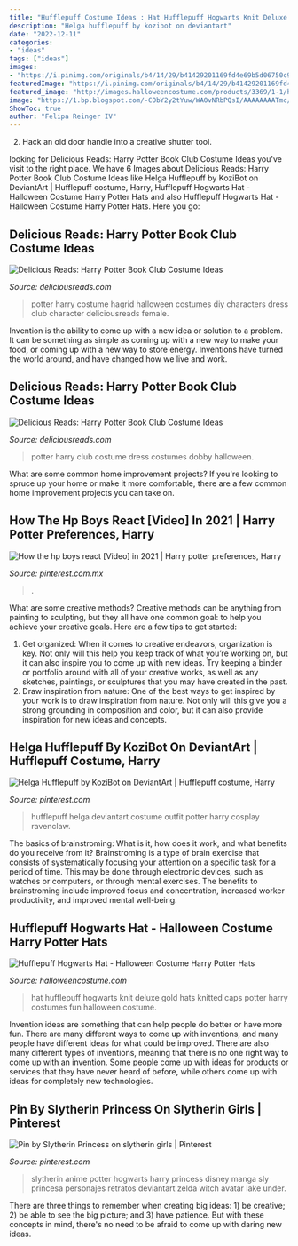 ```yaml
---
title: "Hufflepuff Costume Ideas : Hat Hufflepuff Hogwarts Knit Deluxe Gold Hats Knitted Caps Potter Harry Costumes Fun Halloween Costume"
description: "Helga hufflepuff by kozibot on deviantart"
date: "2022-12-11"
categories:
- "ideas"
tags: ["ideas"]
images:
- "https://i.pinimg.com/originals/b4/14/29/b41429201169fd4e69b5d06750c92b15.jpg"
featuredImage: "https://i.pinimg.com/originals/b4/14/29/b41429201169fd4e69b5d06750c92b15.jpg"
featured_image: "http://images.halloweencostume.com/products/3369/1-1/hufflepuff-hogwarts-hat.jpg"
image: "https://1.bp.blogspot.com/-CObY2y2tYuw/WA0vNRbPQsI/AAAAAAAATmc/Xo9nLa_YG2MHcL92E7oSWZ6BStwFzffBgCLcB/s1600/Hagrid.jpg"
ShowToc: true
author: "Felipa Reinger IV"
---
```



2. Hack an old door handle into a creative shutter tool.

	

		
looking for Delicious Reads: Harry Potter Book Club Costume Ideas you've visit to the right place. We have 6 Images about Delicious Reads: Harry Potter Book Club Costume Ideas like Helga Hufflepuff by KoziBot on DeviantArt | Hufflepuff costume, Harry, Hufflepuff Hogwarts Hat - Halloween Costume Harry Potter Hats and also Hufflepuff Hogwarts Hat - Halloween Costume Harry Potter Hats. Here you go:
		
    
## Delicious Reads: Harry Potter Book Club Costume Ideas

<img loading=lazy src="https://1.bp.blogspot.com/-CObY2y2tYuw/WA0vNRbPQsI/AAAAAAAATmc/Xo9nLa_YG2MHcL92E7oSWZ6BStwFzffBgCLcB/s1600/Hagrid.jpg" onerror="this.onerror=null;this.src='https://tse4.mm.bing.net/th?id=OIP.7s4SQQCItlTZkM1YjoLspQHaHa&amp;pid=15.1';" alt="Delicious Reads: Harry Potter Book Club Costume Ideas">

_Source: deliciousreads.com_

>potter harry costume hagrid halloween costumes diy characters dress club character deliciousreads female. 

	

Invention is the ability to come up with a new idea or solution to a problem. It can be something as simple as coming up with a new way to make your food, or coming up with a new way to store energy. Inventions have turned the world around, and have changed how we live and work.

    
## Delicious Reads: Harry Potter Book Club Costume Ideas

<img loading=lazy src="https://2.bp.blogspot.com/-u7E-fK2uHGU/WB0e8kGGYcI/AAAAAAAATww/173grTtu1rol7II_H3yaIjiRGfInhQyjACLcB/s1600/9.9-9.10.16%2BHarry%2BPotter%2BRetreat%2BSet%2B1%2BWeb%2B%252820%2Bof%2B32%2529.jpg" onerror="this.onerror=null;this.src='https://tse4.mm.bing.net/th?id=OIP.XK8Giydd7y5vq8mZjB7dMQAAAA&amp;pid=15.1';" alt="Delicious Reads: Harry Potter Book Club Costume Ideas">

_Source: deliciousreads.com_

>potter harry club costume dress costumes dobby halloween. 

	

What are some common home improvement projects?
If you're looking to spruce up your home or make it more comfortable, there are a few common home improvement projects you can take on.

    
## How The Hp Boys React [Video] In 2021 | Harry Potter Preferences, Harry

<img loading=lazy src="https://i.pinimg.com/736x/ee/c3/6a/eec36a422daba00b0330974e64af8264.jpg" onerror="this.onerror=null;this.src='https://tse4.mm.bing.net/th?id=OIP.C9FxrYt_kv2_upYJOPQZegHaNL&amp;pid=15.1';" alt="How the hp boys react [Video] in 2021 | Harry potter preferences, Harry">

_Source: pinterest.com.mx_

>. 

	

What are some creative methods?
Creative methods can be anything from painting to sculpting, but they all have one common goal: to help you achieve your creative goals. Here are a few tips to get started: 
1. Get organized: When it comes to creative endeavors, organization is key. Not only will this help you keep track of what you’re working on, but it can also inspire you to come up with new ideas. Try keeping a binder or portfolio around with all of your creative works, as well as any sketches, paintings, or sculptures that you may have created in the past. 
2. Draw inspiration from nature: One of the best ways to get inspired by your work is to draw inspiration from nature. Not only will this give you a strong grounding in composition and color, but it can also provide inspiration for new ideas and concepts.

    
## Helga Hufflepuff By KoziBot On DeviantArt | Hufflepuff Costume, Harry

<img loading=lazy src="https://i.pinimg.com/originals/b4/14/29/b41429201169fd4e69b5d06750c92b15.jpg" onerror="this.onerror=null;this.src='https://tse2.mm.bing.net/th?id=OIP.IJlyQ2hMiTz6BGJxeP4jKQHaLG&amp;pid=15.1';" alt="Helga Hufflepuff by KoziBot on DeviantArt | Hufflepuff costume, Harry">

_Source: pinterest.com_

>hufflepuff helga deviantart costume outfit potter harry cosplay ravenclaw. 

	

The basics of brainstroming: What is it, how does it work, and what benefits do you receive from it?
Brainstroming is a type of brain exercise that consists of systematically focusing your attention on a specific task for a period of time. This may be done through electronic devices, such as watches or computers, or through mental exercises. The benefits to brainstroming include improved focus and concentration, increased worker productivity, and improved mental well-being.

    
## Hufflepuff Hogwarts Hat - Halloween Costume Harry Potter Hats

<img loading=lazy src="http://images.halloweencostume.com/products/3369/1-1/hufflepuff-hogwarts-hat.jpg" onerror="this.onerror=null;this.src='https://tse2.mm.bing.net/th?id=OIP.BkjGFcJXTnXYj9POI2dR7QHaKl&amp;pid=15.1';" alt="Hufflepuff Hogwarts Hat - Halloween Costume Harry Potter Hats">

_Source: halloweencostume.com_

>hat hufflepuff hogwarts knit deluxe gold hats knitted caps potter harry costumes fun halloween costume. 

	

Invention ideas are something that can help people do better or have more fun. There are many different ways to come up with inventions, and many people have different ideas for what could be improved. There are also many different types of inventions, meaning that there is no one right way to come up with an invention. Some people come up with ideas for products or services that they have never heard of before, while others come up with ideas for completely new technologies.

    
## Pin By Slytherin Princess On Slytherin Girls | Pinterest

<img loading=lazy src="https://s-media-cache-ak0.pinimg.com/736x/cb/bc/b3/cbbcb35f75b2200fd25a8653475cf9d5.jpg" onerror="this.onerror=null;this.src='https://tse1.mm.bing.net/th?id=OIP.GY5uMnidqC6MfaLJzk4d6AHaLB&amp;pid=15.1';" alt="Pin by Slytherin Princess on slytherin girls | Pinterest">

_Source: pinterest.com_

>slytherin anime potter hogwarts harry princess disney manga sly princesa personajes retratos deviantart zelda witch avatar lake under. 

	

There are three things to remember when creating big ideas: 1) be creative; 2) be able to see the big picture; and 3) have patience. But with these concepts in mind, there's no need to be afraid to come up with daring new ideas.

